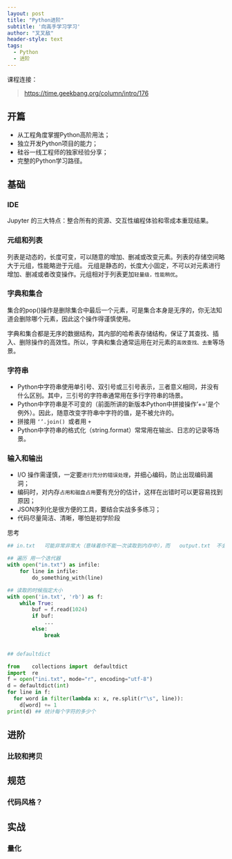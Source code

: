 ```yaml
---
layout: post
title: "Python进阶"
subtitle: '向高手学习学习'
author: "叉叉敌"
header-style: text
tags:
  - Python
  - 进阶
---
```

课程连接：
>https://time.geekbang.org/column/intro/176

## 开篇
- 从工程角度掌握Python高阶用法；
- 独立开发Python项目的能力；
- 硅谷一线工程师的独家经验分享；
- 完整的Python学习路径。

## 基础

### IDE
Jupyter 的三大特点：整合所有的资源、交互性编程体验和零成本重现结果。


### 元组和列表
列表是动态的，长度可变，可以随意的增加、删减或改变元素。列表的存储空间略大于元组，性能略逊于元组。
元组是静态的，长度大小固定，不可以对元素进行增加、删减或者改变操作。元组相对于列表更加`轻量级，性能稍优`。

### 字典和集合

集合的pop()操作是删除集合中最后一个元素，可是集合本身是无序的，你无法知道会删除哪个元素，因此这个操作得谨慎使用。

字典和集合都是无序的数据结构，其内部的哈希表存储结构，保证了其查找、插入、删除操作的高效性。所以，字典和集合通常运用在对元素的`高效查找、去重`等场景。

### 字符串

- Python中字符串使用单引号、双引号或三引号表示，三者意义相同，并没有什么区别。其中，三引号的字符串通常用在多行字符串的场景。
- Python中字符串是不可变的（前面所讲的新版本Python中拼接操作’+='是个例外）。因此，随意改变字符串中字符的值，是不被允许的。
- 拼接用 `‘’.join() `或者用 `+` 
- Python中字符串的格式化（string.format）常常用在输出、日志的记录等场景。


### 输入和输出
- I/O	操作需谨慎，一定要`进行充分的错误处理`，并细心编码，防止出现编码漏洞；
- 编码时，对内存`占用和磁盘占用`要有充分的估计，这样在出错时可以更容易找到原因；
- JSON序列化是很方便的工具，要结合实战多多练习；
- 代码尽量简洁、清晰，哪怕是初学阶段

思考

```py
## in.txt	可能非常非常大（意味着你不能一次读取到内存中），而	output.txt	不会很大（意味着重复的单词数量很多）。

## 遍历 用一个迭代器
with open("in.txt") as infile:
    for line in infile:
        do_something_with(line)

## 读取的时候指定大小
with open('in.txt', 'rb') as f:
    while True:
        buf = f.read(1024)
        if buf: 
            ...
        else:
            break


## defaultdict

from	collections	import	defaultdict
import	re
f = open("ini.txt", mode="r", encoding="utf-8")
d = defaultdict(int)
for line in f:
  for word in filter(lambda x: x, re.split(r"\s", line)):
    d[word] += 1
print(d) ## 统计每个字符的多少个
```




## 进阶
### 比较和拷贝


## 规范
### 代码风格？

## 实战

### 量化

